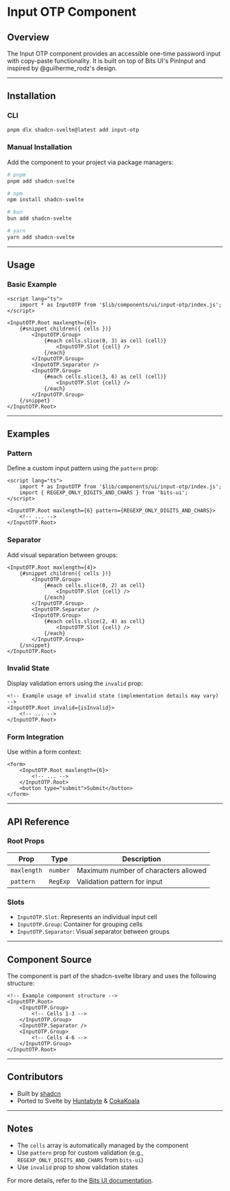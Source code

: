 # Input OTP Component

## Overview

The Input OTP component provides an accessible one-time password input with copy-paste functionality. It is built on top of Bits UI's PinInput and inspired by @guilherme_rodz's design.

---

## Installation

### CLI

```bash
pnpm dlx shadcn-svelte@latest add input-otp
```

### Manual Installation

Add the component to your project via package managers:

```bash
# pnpm
pnpm add shadcn-svelte

# npm
npm install shadcn-svelte

# bun
bun add shadcn-svelte

# yarn
yarn add shadcn-svelte
```

---

## Usage

### Basic Example

```svelte
<script lang="ts">
	import * as InputOTP from '$lib/components/ui/input-otp/index.js';
</script>

<InputOTP.Root maxlength={6}>
	{#snippet children({ cells })}
		<InputOTP.Group>
			{#each cells.slice(0, 3) as cell (cell)}
				<InputOTP.Slot {cell} />
			{/each}
		</InputOTP.Group>
		<InputOTP.Separator />
		<InputOTP.Group>
			{#each cells.slice(3, 6) as cell (cell)}
				<InputOTP.Slot {cell} />
			{/each}
		</InputOTP.Group>
	{/snippet}
</InputOTP.Root>
```

---

## Examples

### Pattern

Define a custom input pattern using the `pattern` prop:

```svelte
<script lang="ts">
	import * as InputOTP from '$lib/components/ui/input-otp/index.js';
	import { REGEXP_ONLY_DIGITS_AND_CHARS } from 'bits-ui';
</script>

<InputOTP.Root maxlength={6} pattern={REGEXP_ONLY_DIGITS_AND_CHARS}>
	<!-- ... -->
</InputOTP.Root>
```

### Separator

Add visual separation between groups:

```svelte
<InputOTP.Root maxlength={4}>
	{#snippet children({ cells })}
		<InputOTP.Group>
			{#each cells.slice(0, 2) as cell}
				<InputOTP.Slot {cell} />
			{/each}
		</InputOTP.Group>
		<InputOTP.Separator />
		<InputOTP.Group>
			{#each cells.slice(2, 4) as cell}
				<InputOTP.Slot {cell} />
			{/each}
		</InputOTP.Group>
	{/snippet}
</InputOTP.Root>
```

### Invalid State

Display validation errors using the `invalid` prop:

```svelte
<!-- Example usage of invalid state (implementation details may vary) -->
<InputOTP.Root invalid={isInvalid}>
	<!-- ... -->
</InputOTP.Root>
```

### Form Integration

Use within a form context:

```svelte
<form>
	<InputOTP.Root maxlength={6}>
		<!-- ... -->
	</InputOTP.Root>
	<button type="submit">Submit</button>
</form>
```

---

## API Reference

### Root Props

| Prop        | Type     | Description                          |
| ----------- | -------- | ------------------------------------ |
| `maxlength` | `number` | Maximum number of characters allowed |
| `pattern`   | `RegExp` | Validation pattern for input         |

### Slots

- `InputOTP.Slot`: Represents an individual input cell
- `InputOTP.Group`: Container for grouping cells
- `InputOTP.Separator`: Visual separator between groups

---

## Component Source

The component is part of the shadcn-svelte library and uses the following structure:

```svelte
<!-- Example component structure -->
<InputOTP.Root>
	<InputOTP.Group>
		<!-- Cells 1-3 -->
	</InputOTP.Group>
	<InputOTP.Separator />
	<InputOTP.Group>
		<!-- Cells 4-6 -->
	</InputOTP.Group>
</InputOTP.Root>
```

---

## Contributors

- Built by [shadcn](https://shadcn.com)
- Ported to Svelte by [Huntabyte](https://github.com/huntabyte) & [CokaKoala](https://github.com/cokakoala)

---

## Notes

- The `cells` array is automatically managed by the component
- Use `pattern` prop for custom validation (e.g., `REGEXP_ONLY_DIGITS_AND_CHARS` from `bits-ui`)
- Use `invalid` prop to show validation states

For more details, refer to the [Bits UI documentation](https://bits-ui.netlify.app/components/pin-input).
